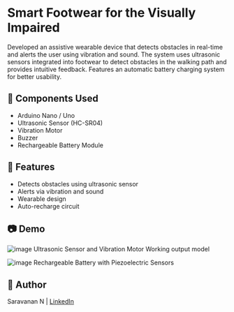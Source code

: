 # Smart Footwear for the Visually Impaired

Developed an assistive wearable device that detects obstacles in real-time and alerts the user using vibration and sound. The system uses ultrasonic sensors integrated into footwear to detect obstacles in the walking path and provides intuitive feedback. Features an automatic battery charging system for better usability.

## 🔧 Components Used
- Arduino Nano / Uno
- Ultrasonic Sensor (HC-SR04)
- Vibration Motor
- Buzzer
- Rechargeable Battery Module

## 🧠 Features
- Detects obstacles using ultrasonic sensor
- Alerts via vibration and sound
- Wearable design
- Auto-recharge circuit

## 📷 Demo
![image](https://github.com/user-attachments/assets/b0630ef6-a57c-46e9-a7d4-dcf71ba92d90)
Ultrasonic Sensor and Vibration Motor Working output model

![image](https://github.com/user-attachments/assets/920c1078-1be4-49ad-974a-7fad97af3619)
Rechargeable Battery with Piezoelectric Sensors


## 📝 Author
Saravanan N | [LinkedIn](https://www.linkedin.com/in/saravanann132/)
